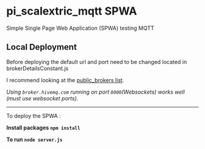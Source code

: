 # pi_scalextric_mqtt SPWA
Simple Single Page Web Application (SPWA) testing MQTT

## Local Deployment
Before deploying the default url and port need to be changed located in brokerDetailsConstant.js

I recommend looking at the [public_brokers list](https://github.com/mqtt/mqtt.github.io/wiki/public_brokers).

*Using ```broker.hivemq.com``` running on port ```8000```(Websockets) works well (must use websocket ports).*

---

To deploy the SPWA :

**Install packages ```npm install```**

**To run ```node server.js```**

